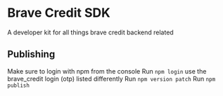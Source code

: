 # Brave Credit SDK

A developer kit for all things brave credit backend related

## Publishing

Make sure to login with npm from the console
Run `npm login` use the brave_credit login (otp) listed differently
Run `npm version patch`
Run `npm publish`
